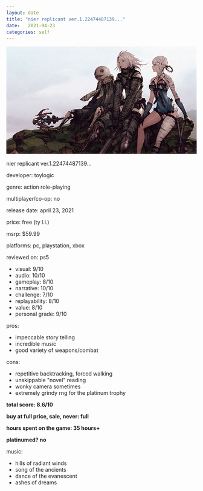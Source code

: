 ```yaml
---
layout: date
title: "nier replicant ver.1.22474487139..."
date:   2021-04-23
categories: self
---
```


![mos](/assets/img/nr.jpg)

nier replicant ver.1.22474487139...

developer: toylogic

genre: action role-playing

multiplayer/co-op: no

release date: april 23, 2021

price: free (ty l.i.)

msrp: $59.99

platforms: pc, playstation, xbox

reviewed on: ps5

- visual: 9/10
- audio: 10/10
- gameplay: 8/10
- narrative: 10/10
- challenge: 7/10
- replayability: 8/10
- value: 8/10
- personal grade: 9/10

pros:
- impeccable story telling
- incredible music
- good variety of weapons/combat

cons:
- repetitive backtracking, forced walking
- unskippable "novel" reading
- wonky camera sometimes
- extremely grindy rng for the platinum trophy


**total score: 8.6/10**

**buy at full price, sale, never: full**

**hours spent on the game: 35 hours+**

**platinumed? no**

music: 
- hills of radiant winds
- song of the ancients
- dance of the evanescent
- ashes of dreams